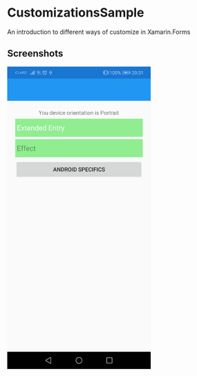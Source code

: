 # CustomizationsSample
An introduction to different ways of customize in Xamarin.Forms

## Screenshots
<img src="Screeshots/PageScreen.jpg" height="700"/>


